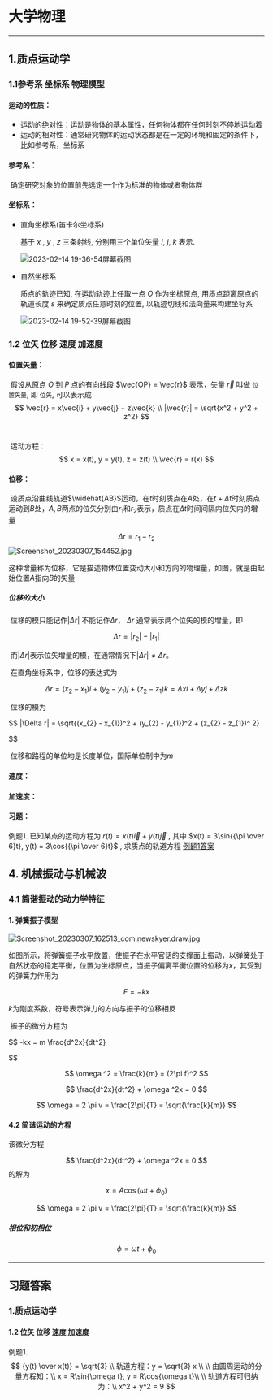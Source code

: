 # 大学物理

----

## 1.质点运动学

### 1.1参考系 坐标系 物理模型

#### 运动的性质：

* 运动的绝对性：运动是物体的基本属性，任何物体都在任何时刻不停地运动着
* 运动的相对性：通常研究物体的运动状态都是在一定的环境和固定的条件下，比如参考系，坐标系

#### 参考系：

​	确定研究对象的位置前先选定一个作为标准的物体或者物体群

#### 坐标系：

* 直角坐标系(笛卡尔坐标系)

  基于 $x$ , $y$ , $z$ 三条射线, 分别用三个单位矢量 $i$, $j$, $k$ 表示.

  ![2023-02-14 19-36-54屏幕截图](https://s2.loli.net/2023/02/14/NvQr8zpCsIRJG9H.png)

* 自然坐标系

  质点的轨迹已知, 在运动轨迹上任取一点 $O$ 作为坐标原点, 用质点距离原点的轨道长度 $s$ 来确定质点任意时刻的位置, 以轨迹切线和法向量来构建坐标系

  ![2023-02-14 19-52-39屏幕截图](https://s2.loli.net/2023/02/14/onD7bdkaiW5gK8t.png)



### 1.2 位矢 位移 速度 加速度

#### 位置矢量：

​	假设从原点 $O$ 到 $P$ 点的有向线段 $\vec{OP} = \vec{r}$ 表示，矢量 $\vec{r}$ 叫做 `位置矢量`, 即 `位矢`, 可以表示成
$$
\vec{r} = x\vec{i} + y\vec{j} + z\vec{k} \\
|\vec{r}| = \sqrt{x^2 + y^2 + z^2}
$$
​	

​	运动方程：
$$
x = x(t),  y = y(t),  z = z(t) \\
\vec{r} = r(x)
$$

#### 位移：

​	 设质点沿曲线轨道$\widehat{AB}$运动，在$t$时刻质点在$A$处，在$t + \Delta t$时刻质点运动到$B$处，$A , B$两点的位矢分别由$r_{1}$和$r_{2}$表示，质点在$\Delta t$时间间隔内位矢内的增量

$$
\Delta r = r_{1} - r_{2}
$$
![Screenshot_20230307_154452.jpg](https://img1.imgtp.com/2023/03/07/KvOlwV81.jpg)

​	这种增量称为位移，它是描述物体位置变动大小和方向的物理量，如图，就是由起始位置$A$指向$B$的矢量


##### 位移的大小

​	位移的模只能记作$|\Delta r|$ 不能记作$\Delta r$， $\Delta r$ 通常表示两个位矢的模的增量，即

$$
\Delta r = |r_{2}| - |r_{1}|
$$

​	而$|\Delta r|$表示位矢增量的模，在通常情况下$|\Delta r| \neq \Delta r$。

​	在直角坐标系中，位移的表达式为

$$
\Delta r = (x_{2} - x_{1})i + (y_{2} - y_{1}) j + (z_{2} - z_{1})k = \Delta xi + \Delta yj + \Delta zk
$$


​	位移的模为

$$
|\Delta r| = \sqrt{(x_{2} - x_{1})^2 + (y_{2} - y_{1})^2 + (z_{2} - z_{1})^ 2}

$$
 
​	位移和路程的单位均是长度单位，国际单位制中为$m$

#### 速度：

#### 加速度：

#### 习题：

例题1. 已知某点的运动方程为 $r(t) = x(t)\vec{i} + y(t)\vec{j}$ , 其中 $x(t) = 3\sin{{\pi \over 6}t}, y(t) = 3\cos{{\pi \over 6}t}$ , 求质点的轨道方程 [例题1答案](#1_1.2_problem1)







## 4. 机械振动与机械波

### 4.1 简谐振动的动力学特征


#### 1. 弹簧振子模型

![Screenshot_20230307_162513_com.newskyer.draw.jpg](https://img1.imgtp.com/2023/03/07/pYF7NBHE.jpg)

​	如图所示，将弹簧振子水平放置，使振子在水平官话的支撑面上振动，以弹簧处于自然状态的稳定平衡，位置为坐标原点，当振子偏离平衡位置的位移为$x$，其受到的弹簧力作用为

$$
F = -kx
$$

$k$为刚度系数，符号表示弹力的方向与振子的位移相反

​	振子的微分方程为

$$
-kx = m \frac{d^2x}{dt^2}

$$

$$
\omega ^2 = \frac{k}{m} = (2\pi f)^2
$$


$$
\frac{d^2x}{dt^2} + \omega ^2x = 0
$$


$$
\omega = 2 \pi v = \frac{2\pi}{T} = \sqrt{\frac{k}{m}}
$$ 


#### 4.2 简谐运动的方程

该微分方程

$$
\frac{d^2x}{dt^2} + \omega ^2x = 0
$$
的解为

$$
x = A\cos (\omega t + \phi_{0})
$$

$$
\omega = 2 \pi v = \frac{2\pi}{T} = \sqrt{\frac{k}{m}}
$$ 



##### 相位和初相位

$$
\phi = \omega t + \phi_{0}
$$


----

## 习题答案

### 1.质点运动学

#### 1.2 位矢 位移 速度 加速度

<span id='1_1.2_problem1'></span>

例题1.
$$
{y(t) \over x(t)} = \sqrt{3} \\
轨道方程：y = \sqrt{3} x \\
\\
由圆周运动的分量方程知：\\
x = R\sin{\omega t}, y = R\cos{\omega t}\\
\\
轨道方程可归纳为：\\
x^2 + y^2 = 9
$$

